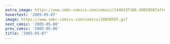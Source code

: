 ```yaml
---
extra_image: https://www.smbc-comics.com/comics/1440337166-20050507after.png
hovertext: '2005-05-07'
image: https://www.smbc-comics.com/comics/20050507.gif
next_comic: '2005-05-08'
prev_comic: '2005-05-06'
title: '2005-05-07'
---
```


